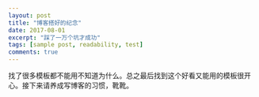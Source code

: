 ```yaml
---
layout: post
title: "博客搭好的纪念"
date: 2017-08-01
excerpt: "踩了一万个坑才成功"
tags: [sample post, readability, test]
comments: true
---
```


​       找了很多模板都不能用不知道为什么。总之最后找到这个好看又能用的模板很开心。接下来请养成写博客的习惯，靴靴。
